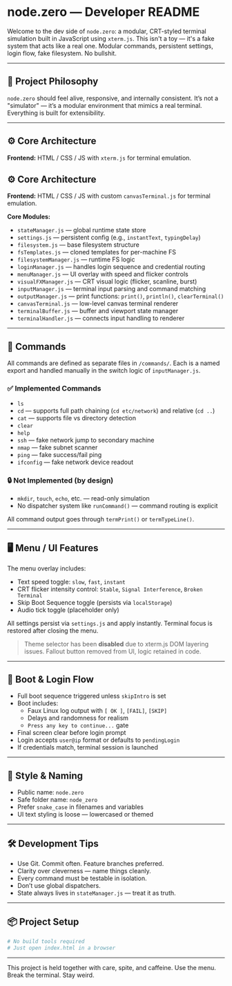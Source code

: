 # node.zero — Developer README

Welcome to the dev side of `node.zero`: a modular, CRT-styled terminal simulation built in JavaScript using `xterm.js`. This isn't a toy — it's a fake system that acts like a real one. Modular commands, persistent settings, login flow, fake filesystem. No bullshit.

---

## 🧠 Project Philosophy

`node.zero` should feel alive, responsive, and internally consistent. It’s not a "simulator" — it’s a modular environment that mimics a real terminal. Everything is built for extensibility.

---

## ⚙️ Core Architecture

**Frontend:** HTML / CSS / JS with `xterm.js` for terminal emulation.

## ⚙️ Core Architecture

**Frontend:** HTML / CSS / JS with custom `canvasTerminal.js` for terminal emulation.

**Core Modules:**
- `stateManager.js` — global runtime state store
- `settings.js` — persistent config (e.g., `instantText`, `typingDelay`)
- `filesystem.js` — base filesystem structure
- `fsTemplates.js` — cloned templates for per-machine FS
- `filesystemManager.js` — runtime FS logic
- `loginManager.js` — handles login sequence and credential routing
- `menuManager.js` — UI overlay with speed and flicker controls
- `visualFXManager.js` — CRT visual logic (flicker, scanline, burst)
- `inputManager.js` — terminal input parsing and command matching
- `outputManager.js` — print functions: `print()`, `println()`, `clearTerminal()`
- `canvasTerminal.js` — low-level canvas terminal renderer
- `terminalBuffer.js` — buffer and viewport state manager
- `terminalHandler.js` — connects input handling to renderer

---

## 📂 Commands

All commands are defined as separate files in `/commands/`.
Each is a named export and handled manually in the switch logic of `inputManager.js`.

### ✅ Implemented Commands
- `ls`
- `cd` — supports full path chaining (`cd etc/network`) and relative (`cd ..`)
- `cat` — supports file vs directory detection
- `clear`
- `help`
- `ssh` — fake network jump to secondary machine
- `nmap` — fake subnet scanner
- `ping` — fake success/fail ping
- `ifconfig` — fake network device readout

### 🔒 Not Implemented (by design)
- `mkdir`, `touch`, `echo`, etc. — read-only simulation
- No dispatcher system like `runCommand()` — command routing is explicit

All command output goes through `termPrint()` or `termTypeLine()`.

---

## 🖥️ Menu / UI Features

The menu overlay includes:
- Text speed toggle: `slow`, `fast`, `instant`
- CRT flicker intensity control: `Stable`, `Signal Interference`, `Broken Terminal`
- Skip Boot Sequence toggle (persists via `localStorage`)
- Audio tick toggle (placeholder only)

All settings persist via `settings.js` and apply instantly.
Terminal focus is restored after closing the menu.

> Theme selector has been **disabled** due to xterm.js DOM layering issues. Fallout button removed from UI, logic retained in code.

---

## 🧪 Boot & Login Flow

- Full boot sequence triggered unless `skipIntro` is set
- Boot includes:
  - Faux Linux log output with `[ OK ]`, `[FAIL]`, `[SKIP]`
  - Delays and randomness for realism
  - `Press any key to continue...` gate
- Final screen clear before login prompt
- Login accepts `user@ip` format or defaults to `pendingLogin`
- If credentials match, terminal session is launched

---

## 🧱 Style & Naming

- Public name: `node.zero`
- Safe folder name: `node_zero`
- Prefer `snake_case` in filenames and variables
- UI text styling is loose — lowercased or themed

---

## 🛠️ Development Tips

- Use Git. Commit often. Feature branches preferred.
- Clarity over cleverness — name things cleanly.
- Every command must be testable in isolation.
- Don’t use global dispatchers.
- State always lives in `stateManager.js` — treat it as truth.

---

## 📦 Project Setup

```bash
# No build tools required
# Just open index.html in a browser
```

---

This project is held together with care, spite, and caffeine.
Use the menu. Break the terminal. Stay weird.
